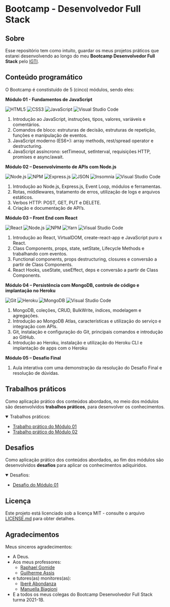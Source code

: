 # Bootcamp - Desenvolvedor Full Stack

## Sobre

Esse repositório tem como intuito, guardar os meus projetos práticos que estarei desenvolvendo ao longo do meu **Bootcamp Desenvolvedor Full Stack** pelo [IGTI](https://www.igti.com.br/).

## Conteúdo programático

O Bootcamp é constistuído de 5 (cinco) módulos, sendo eles:

**Módulo 01 - Fundamentos de JavaScript**

<p>
  <img alt="HTML5" src="https://img.shields.io/badge/-HTML-21262d?style=plastic&logo=HTML5" title="HTML5" />
  <img alt="CSS3" src="https://img.shields.io/badge/-CSS-21262d?style=plastic&logo=CSS3&logoColor=1572B6" title="CSS3" />
  <img alt="JavaScript" src="https://img.shields.io/badge/-JavaScript-21262d?fff&style=plastic&logo=javascript&logoColor=F6C915" title="JavaScript" />
  <img alt="Visual Studio Code" src="https://img.shields.io/badge/-Visual%20Studio%20Code-21262d?style=plastic&logo=visual-studio-code&logoColor=007ACC" title="Visual Studio Code" />
</p>

1. Introdução ao JavaScript, instruções, tipos, valores, variáveis e comentários.
2. Comandos de bloco: estruturas de decisão, estruturas de repetição, funções e manipulação de eventos.
3. JavaScript moderno (ES6+): array methods, rest/spread operator e destructuring.
4. JavaScript assíncrono: setTimeout, setInterval, requisições HTTP, promises e async/await.

**Módulo 02 – Desenvolvimento de APIs com Node.js**

<p>
	<img alt="Node.js" src="https://img.shields.io/badge/-Node.js-21262d?style=plastic&logo=node.js&logoColor=509941" title="Node.js" />
	<img alt="NPM" src="https://img.shields.io/badge/-NPM-21262d?style=plastic&logo=npm" title="NPM" />
	<img alt="Express.js" src="https://img.shields.io/badge/-Express.js-21262d?style=plastic&logo=express&logoColor=fff" title="Express.js" />
	<img alt="JSON" src="https://img.shields.io/badge/-JSON-21262d?style=plastic&logo=json&logoColor=gray" title="JSON" />
	<img alt="Insomnia" src="https://img.shields.io/badge/-Insomnia-21262d?style=plastic&logo=insomnia&logoColor=5547b8" title="Insomnia" />
  <img alt="Visual Studio Code" src="https://img.shields.io/badge/-Visual%20Studio%20Code-21262d?style=plastic&logo=visual-studio-code&logoColor=007ACC" title="Visual Studio Code" />
</p>

1. Introdução ao Node.js, Express.js, Event Loop, módulos e ferramentas.
2. Rotas, middlewares, tratamento de erros, utilização de logs e arquivos estáticos.
3. Verbos HTTP: POST, GET, PUT e DELETE.
4. Criação e documentação de API’s.

**Módulo 03 – Front End com React**

<p>
  <img alt="React" src="https://img.shields.io/badge/-React-21262d?style=plastic&logo=react&logoColor=61DAFB" title="React" />
	<img alt="Node.js" src="https://img.shields.io/badge/-Node.js-21262d?style=plastic&logo=node.js&logoColor=509941" title="Node.js" />
	<img alt="NPM" src="https://img.shields.io/badge/-NPM-21262d?style=plastic&logo=npm" title="NPM" />
	<img alt="Yarn" src="https://img.shields.io/badge/-Yarn-21262d?style=plastic&logo=yarn" title="Yarn" />
  <img alt="Visual Studio Code" src="https://img.shields.io/badge/-Visual%20Studio%20Code-21262d?style=plastic&logo=visual-studio-code&logoColor=007ACC" title="Visual Studio Code" />
</p>

1. Introdução ao React, VirtualDOM, create-react-app e JavaScript puro x React.
2. Class Components, props, state, setState, Lifecycle Methods e trabalhando com eventos.
3. Functional components, props destructuring, closures e conversão a partir de Class Components.
4. React Hooks, useState, useEffect, deps e conversão a partir de Class Components.

**Módulo 04 – Persistência com MongoDB, controle de código e implantação no Heroku**

<p>
	<img alt="Git" src="https://img.shields.io/badge/-Git-21262d?style=plastic&logo=git" title="Git" />
	<img alt="Heroku" src="https://img.shields.io/badge/-Heroku-21262d?fff&style=plastic&logo=heroku&logoColor=3e0094" title="Heroku" />
	<img alt="MongoDB" src="https://img.shields.io/badge/-MongoDB-21262d?fff&style=plastic&logo=mongodb" title="MongoDB" />
  <img alt="Visual Studio Code" src="https://img.shields.io/badge/-Visual%20Studio%20Code-21262d?style=plastic&logo=visual-studio-code&logoColor=007ACC" title="Visual Studio Code" />
</p>

1. MongoDB, coleções, CRUD, BulkWrite, índices, modelagem e agregações.
2. Introdução ao MongoDB Atlas, características e utilização do serviço e integração com APIs.
3. Git, instalação e configuração do Git, principais comandos e introdução ao GitHub.
4. Introdução ao Heroku, instalação e utilização do Heroku CLI e implantação de apps com o Heroku

**Módulo 05 – Desafio Final**

1. Aula interativa com uma demonstração da resolução do Desafio Final e resolução de dúvidas.

## Trabalhos práticos

Como aplicação prático dos conteúdos abordados, no meio dos módulos são desenvolvidos **trabalhos práticos**, para desenvolver os conhecimentos.

<details open="open">
<summary>Trabalhos práticos:</summary>
  <ul>
    <li><a href="https://github.com/JefersonLucas/bootcamp-full-stack/tree/main/trabalho-pratico-01">Trabalho prático do Módulo 01</a></li>
    <li><a href="https://github.com/JefersonLucas/bootcamp-full-stack/tree/main/trabalho-pratico-02">Trabalho prático do Módulo 02</a></li>
  </ul>
</details>

## Desafios

Como aplicação prático dos conteúdos abordados, ao fim dos módulos são desenvolvidos **desafios** para aplicar os conhecimentos adiquiridos.

<details open="open">
<summary>Desafios:</summary>
  <ul>
    <li><a href="https://github.com/JefersonLucas/bootcamp-full-stack/tree/main/desafio-01">Desafio do Módulo 01</a></li>
  </ul>
</details>

## Licença

Este projeto está licenciado sob a licença MIT - consulte o arquivo [LICENSE.md](https://github.com/JefersonLucas/bootcamp-full-stack/blob/main/LICENSE.md) para obter detalhes.

## Agradecimentos

Meus sinceros agradecimentos:

- A Deus.
- Aos meus professores:
  - [Raphael Gomide](https://www.linkedin.com/in/rrgomide/)
  - [Guilherme Assis](https://www.linkedin.com/in/ghdeassis/)
- e tutores(as) monitores(as):
  - [Iberê Abondanza](https://www.linkedin.com/in/bereco/)
  - [Manuella Biagioni](https://www.linkedin.com/in/manuella-biagioni-026543158/)
- E a todos os meus colegas do Bootcamp Desenvolvedor Full Stack turma 2021-1B.
